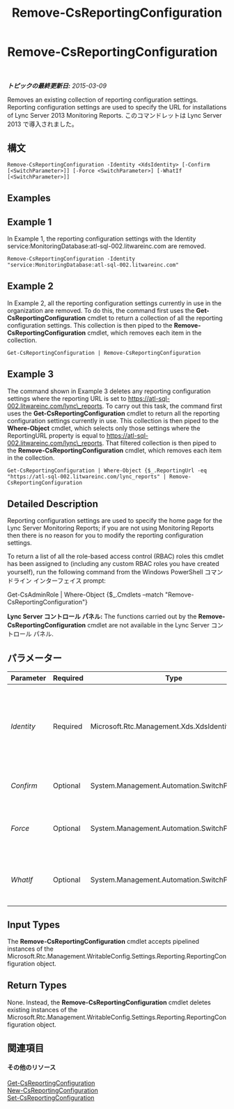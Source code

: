 ﻿---
title: Remove-CsReportingConfiguration
TOCTitle: Remove-CsReportingConfiguration
ms:assetid: 17cc1865-4bd9-4630-9947-2c432d1203b3
ms:mtpsurl: https://technet.microsoft.com/ja-jp/library/JJ204711(v=OCS.15)
ms:contentKeyID: 48271386
ms.date: 05/19/2016
mtps_version: v=OCS.15
ms.translationtype: HT
---

# Remove-CsReportingConfiguration

 

_**トピックの最終更新日:** 2015-03-09_

Removes an existing collection of reporting configuration settings. Reporting configuration settings are used to specify the URL for installations of Lync Server 2013 Monitoring Reports. このコマンドレットは Lync Server 2013 で導入されました。

## 構文

    Remove-CsReportingConfiguration -Identity <XdsIdentity> [-Confirm [<SwitchParameter>]] [-Force <SwitchParameter>] [-WhatIf [<SwitchParameter>]]

## Examples

## Example 1

In Example 1, the reporting configuration settings with the Identity service:MonitoringDatabase:atl-sql-002.litwareinc.com are removed.

    Remove-CsReportingConfiguration -Identity "service:MonitoringDatabase:atl-sql-002.litwareinc.com"

## Example 2

In Example 2, all the reporting configuration settings currently in use in the organization are removed. To do this, the command first uses the **Get-CsReportingConfiguration** cmdlet to return a collection of all the reporting configuration settings. This collection is then piped to the **Remove-CsReportingConfiguration** cmdlet, which removes each item in the collection.

    Get-CsReportingConfiguration | Remove-CsReportingConfiguration

## Example 3

The command shown in Example 3 deletes any reporting configuration settings where the reporting URL is set to https://atl-sql-002.litwareinc.com/lync\_reports. To carry out this task, the command first uses the **Get-CsReportingConfiguration** cmdlet to return all the reporting configuration settings currently in use. This collection is then piped to the **Where-Object** cmdlet, which selects only those settings where the ReportingURL property is equal to https://atl-sql-002.litwareinc.com/lync\_reports. That filtered collection is then piped to the **Remove-CsReportingConfiguration** cmdlet, which removes each item in the collection.

    Get-CsReportingConfiguration | Where-Object {$_.ReportingUrl -eq "https://atl-sql-002.litwareinc.com/lync_reports" | Remove-CsReportingConfiguration

## Detailed Description

Reporting configuration settings are used to specify the home page for the Lync Server Monitoring Reports; if you are not using Monitoring Reports then there is no reason for you to modify the reporting configuration settings.

To return a list of all the role-based access control (RBAC) roles this cmdlet has been assigned to (including any custom RBAC roles you have created yourself), run the following command from the Windows PowerShell コマンドライン インターフェイス prompt:

Get-CsAdminRole | Where-Object {$\_.Cmdlets –match "Remove-CsReportingConfiguration"}

**Lync Server コントロール パネル:** The functions carried out by the **Remove-CsReportingConfiguration** cmdlet are not available in the Lync Server コントロール パネル.

## パラメーター


<table>
<colgroup>
<col style="width: 25%" />
<col style="width: 25%" />
<col style="width: 25%" />
<col style="width: 25%" />
</colgroup>
<thead>
<tr class="header">
<th>Parameter</th>
<th>Required</th>
<th>Type</th>
<th>Description</th>
</tr>
</thead>
<tbody>
<tr class="odd">
<td><p><em>Identity</em></p></td>
<td><p>Required</p></td>
<td><p>Microsoft.Rtc.Management.Xds.XdsIdentity</p></td>
<td><p>Service Identity of the monitoring database whose reporting configuration settings are to be removed. For example:</p>
<p>-Identity &quot;Service:MonitoringDatabase:atl-sql-001.litwareinc.com&quot;</p></td>
</tr>
<tr class="even">
<td><p><em>Confirm</em></p></td>
<td><p>Optional</p></td>
<td><p>System.Management.Automation.SwitchParameter</p></td>
<td><p>Prompts you for confirmation before executing the command.</p></td>
</tr>
<tr class="odd">
<td><p><em>Force</em></p></td>
<td><p>Optional</p></td>
<td><p>System.Management.Automation.SwitchParameter</p></td>
<td><p>Suppresses the display of any non-fatal error message that might occur when running the command.</p></td>
</tr>
<tr class="even">
<td><p><em>WhatIf</em></p></td>
<td><p>Optional</p></td>
<td><p>System.Management.Automation.SwitchParameter</p></td>
<td><p>Describes what would happen if you executed the command without actually executing the command.</p></td>
</tr>
</tbody>
</table>


## Input Types

The **Remove-CsReportingConfiguration** cmdlet accepts pipelined instances of the Microsoft.Rtc.Management.WritableConfig.Settings.Reporting.ReportingConfiguration object.

## Return Types

None. Instead, the **Remove-CsReportingConfiguration** cmdlet deletes existing instances of the Microsoft.Rtc.Management.WritableConfig.Settings.Reporting.ReportingConfiguration object.

## 関連項目

#### その他のリソース

[Get-CsReportingConfiguration](get-csreportingconfiguration.md)  
[New-CsReportingConfiguration](new-csreportingconfiguration.md)  
[Set-CsReportingConfiguration](set-csreportingconfiguration.md)

